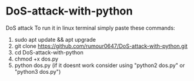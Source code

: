 # DoS-attack-with-python
DoS attack
To run it in linux terminal simply paste these commands:
1. sudo apt update && apt upgrade
2. git clone https://github.com/rumour0647/DoS-attack-with-python.git
3. cd DoS-attack-with-python
4. chmod +x dos.py
5. python dos.py (if it doesnt work consider using "python2 dos.py" or "python3 dos.py")
